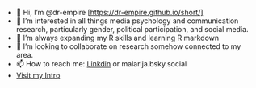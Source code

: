 - 👋 Hi, I’m @dr-empire [https://dr-empire.github.io/short/]
- 👀 I’m interested in all things media psychology and communication research, particularly gender, political participation, and social media.
- 🌱 I’m always expanding my R skills and learning R markdown
- 💞️ I’m looking to collaborate on research somehow connected to my area.
- 📫 How to reach me: [Linkdin](https://www.linkedin.com/in/dr-sabine-reich-667494264/) or malarija.bsky.social
- [Visit my Intro]()
<!---
dr-empire/dr-empire is a ✨ special ✨ repository because its `README.md` (this file) appears on your GitHub profile.
You can click the Preview link to take a look at your changes.
--->
